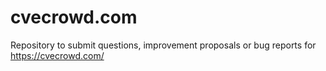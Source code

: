 # cvecrowd.com
Repository to submit questions, improvement proposals or bug reports for https://cvecrowd.com/
